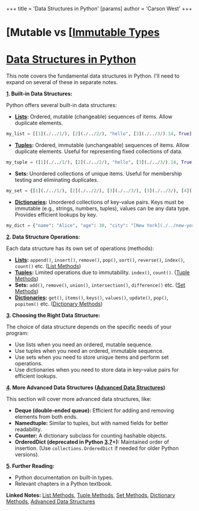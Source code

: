 +++
 title = 'Data Structures in Python'
[params]
	author = 'Carson West'
+++
# [Mutable vs [[Immutable Types](./../mutable-vs-[[immutable-types/)
# [Data Structures in Python](./../data-structures-in-python/) 
This note covers the fundamental data structures in Python.  I'll need to expand on several of these in separate notes.

**[1](./../1/). Built-in Data Structures:**

Python offers several built-in data structures:

* **[Lists](./../lists/):** Ordered, mutable (changeable) sequences of items.  Allow duplicate elements.

```python
my_list = [[1](./../1/), [2](./../2/), "hello", [3](./../3/).14, True]
```

* **[Tuples](./../tuples/):** Ordered, immutable (unchangeable) sequences of items. Allow duplicate elements.  Useful for representing fixed collections of data.

```python
my_tuple = ([1](./../1/), [2](./../2/), "hello", [3](./../3/).14, True)
```

* **Sets:** Unordered collections of unique items.  Useful for membership testing and eliminating duplicates.

```python
my_set = {[1](./../1/), [2](./../2/), [3](./../3/), [3](./../3/), [4](./../4/)} # {[1](./../1/), [2](./../2/), [3](./../3/), [4](./../4/)}
```

* **[Dictionaries](./../dictionaries/):**  Unordered collections of key-value pairs.  Keys must be immutable (e.g., strings, numbers, tuples), values can be any data type.  Provides efficient lookups by key.

```python
my_dict = {"name": "Alice", "age": 30, "city": "[New York](./../new-york/)"}
```


**[2](./../2/).  Data Structure Operations:**

Each data structure has its own set of operations (methods):

* **[Lists](./../lists/):**  `append()`, `insert()`, `remove()`, `pop()`, `sort()`, `reverse()`, `index()`, `count()` etc.  ([List Methods](./../list-methods/))
* **[Tuples](./../tuples/):**  Limited operations due to immutability.  `index()`, `count()`. ([Tuple Methods](./../tuple-methods/))
* **Sets:** `add()`, `remove()`, `union()`, `intersection()`, `difference()` etc. ([Set Methods](./../set-methods/))
* **[Dictionaries](./../dictionaries/):** `get()`, `items()`, `keys()`, `values()`, `update()`, `pop()`, `popitem()` etc. ([Dictionary Methods](./../dictionary-methods/))


**[3](./../3/). Choosing the Right Data Structure:**

The choice of data structure depends on the specific needs of your program:

* Use lists when you need an ordered, mutable sequence.
* Use tuples when you need an ordered, immutable sequence.
* Use sets when you need to store unique items and perform set operations.
* Use dictionaries when you need to store data in key-value pairs for efficient lookups.


**[4](./../4/).  More Advanced Data Structures ([Advanced Data Structures](./../advanced-data-structures/))**

This section will cover more advanced data structures, like:

* **Deque (double-ended queue):**  Efficient for adding and removing elements from both ends.
* **Namedtuple:**  Similar to tuples, but with named fields for better readability.
* **Counter:**  A dictionary subclass for counting hashable objects.
* **OrderedDict (deprecated in Python [3](./../3/).[7](./../7/)+):**  Maintained order of insertion. (Use `collections.OrderedDict` if needed for older Python versions).


**[5](./../5/).  Further Reading:**

* Python documentation on built-in types.
* Relevant chapters in a Python textbook.


**Linked Notes:** [List Methods](./../list-methods/), [Tuple Methods](./../tuple-methods/), [Set Methods](./../set-methods/), [Dictionary Methods](./../dictionary-methods/), [Advanced Data Structures](./../advanced-data-structures/)
